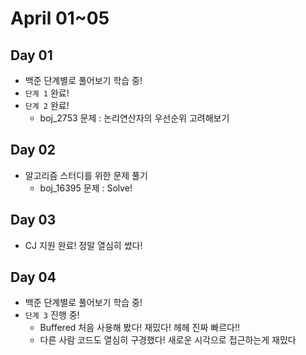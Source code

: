 # April 01~05

## Day 01

- 백준 단계별로 풀어보기 학습 중!
- `단계 1` 완료!
- `단계 2` 완료!
  - boj_2753 문제 : 논리연산자의 우선순위 고려해보기

## Day 02

- 알고리즘 스터디를 위한 문제 풀기
  - boj_16395 문제 : Solve!

## Day 03

- CJ 지원 완료! 정말 열심히 썼다!

## Day 04

- 백준 단계별로 풀어보기 학습 중!
- `단계 3` 진행 중!
  - Buffered 처음 사용해 봤다! 재밌다! 헤헤 진짜 빠르다!!
  - 다른 사람 코드도 열심히 구경했다! 새로운 시각으로 접근하는게 재밌다
